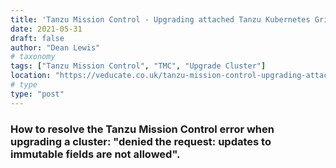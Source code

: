 ```yaml
---
title: 'Tanzu Mission Control - Upgrading attached Tanzu Kubernetes Grid Clusters fails with error "updates to immutable fields are not allowed"'
date: 2021-05-31
draft: false
author: "Dean Lewis"
# taxonomy
tags: ["Tanzu Mission Control", "TMC", "Upgrade Cluster"]
location: "https://veducate.co.uk/tanzu-mission-control-upgrading-attached-tanzu-kubernetes-grid-clusters-fails-with-error/"
# type
type: "post"
---
```


### How to resolve the Tanzu Mission Control error when upgrading a cluster: "denied the request: updates to immutable fields are not allowed".
